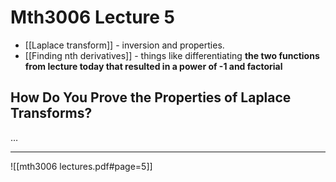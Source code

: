 # Mth3006 Lecture 5

- [[Laplace transform]] - inversion and properties.
- [[Finding nth derivatives]] - things like differentiating **the two functions from lecture today that resulted in a power of -1 and factorial**

## How Do You Prove the Properties of Laplace Transforms?

…

---

![[mth3006 lectures.pdf#page=5]]
